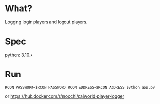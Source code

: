 # What?

Logging login players and logout players.

# Spec

python: 3.10.x

# Run


```
RCON_PASSWORD=$RCON_PASSWORD RCON_ADDRESS=$RCON_ADDRESS python app.py
```

or https://hub.docker.com/r/mocchi/palworld-player-logger


